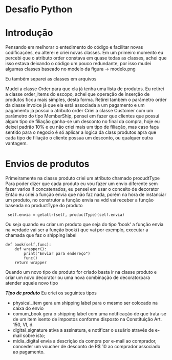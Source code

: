 # Desafio Python 




# Introdução

  Pensando em melhorar o entedimento do código e facilitar novas codificações, eu alterei e criei novas classes.
  Em um primeiro momento eu percebi que o atributo order constava em quase todas as classes, achei que isso estava deixando o código um pouco redundante, por isso mudei algumas classes baseado no modelo da figura  -> modelo.png
  
  Eu também  separei as classes em arquivos 
  
  
  Mudei a classe Order para que ela já tenha uma lista de produtos. Eu retirei a classe order_items do escopo, achei que operação de inserção de produtos ficou mais simples, desta forma.
  Retirei também o parâmetro order da classe invoice já que ela está associada a um pagamento e um pagamento já possui o atributo order
  Criei a classe Customer com um parâmetro do tipo MemberShip, pensei em fazer que clientes que possui algum tipo de filiação ganha-se um desconto no final da compra, hoje eu deixei padrão 10% e eu não criei mais um tipo de filiação, mas caso faça sentido para o negocio é só aplicar a logica da class produtos apra que cada tipo de filiação o cliente possua um desconto, ou qualquer outra vantagem.
  
  
  # Envios de produtos
  
  Primeiramente na classe produto criei um atributo chamado procudtType
  Para poder dizer que cada produto eu vou fazer um envio diferente sem fazer varios if concatenados, eu pensei em usar o conceito de decorator
  Então eu criei a função envia que não faz nada, porém na hora de instanciar um produto, no construtor a função envia na vdd vai receber a função baseada no productType do produto
  
     self.envia = getattr(self, productType)(self.envia)
Ou seja quando eu criar um produto que seja do tipo 'book' a função envia na verdade vai ser a função book() que vai por exemplo, executar a chamada que  faz o shipping label 

```
def book(self,func):
    def wrapper():
        print("Enviar para endereço")
        func()
    return wrapper
```

Quando um novo tipo de produto for criado basta ir na classe produto e criar um novo decorator ou uma nova combinação de decoratorpara atender aquele novo tipo

***Tipo de produto***
    Eu criei os seguintes tipos
- physical_item 
        gera um shipping label para o mesmo ser colocado na caixa do envio
- comum_book
        gera o shipping label com uma notificação de que trata-se de um item isento de impostos conforme disposto na Constituição Art. 150, VI, d.
- digital_signature
        ativa a assinatura, e notificar o usuário através de e-mail sobre isto;
- midia_digital
        envia a descrição da compra por e-mail ao comprador, conceder um voucher de desconto de R$ 10 ao comprador associado ao pagamento.
